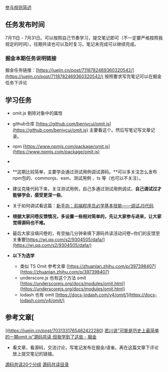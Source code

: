 [参与规则简述](https://www.yuque.com/ruochuan12/notice/gm51y6?view=doc_embed)
## 任务发布时间
7月11日 - 7月31日。可以按照自己节奏学习，提交笔记即可（不一定要严格按照我规定的时间）。往期共读也可以及时复习，笔记未完成可以继续完成。
### 掘金本期任务说明链接

掘金任务链接：[https://juejin.cn/post/7118782469360320542/](https://juejin.cn/post/7118782469360320542/)
按照要求写完笔记可以在掘金任务下评论
## 学习任务

- omit.js 剔除对象中的属性
- github仓库 [https://github.com/benjycui/omit.js](https://github.com/benjycui/omit.js) 主要看这个。然后写笔记写文章记录。
- npm [https://www.npmjs.com/package/omit.js](https://www.npmjs.com/package/omit.js)
- 

- **这期比较简单，主要学会通过测试用例调试源码。**可以多关注怎么发布npm包的、commonjs、esm、测试用例 、ts 等（也可以不关注）。
- 建议克隆代码下来，关注测试用例，自己多通过测试用例调试，**自己调试过才能够学会，感受更深一些**。
- 关于如何调试看这篇：[新手向：前端程序员必学基本技能——调试JS代码](https://juejin.cn/post/7030584939020042254)
- **根据大家问卷反馈情况，多设置一些相对简单的，先让大家参与进来，让大家觉得源码也不难。**
- 最后大家没填问卷的，有空抽几分钟来填下源码共读活动问卷~你们的反馈至关重要[https://wj.qq.com/s2/9304505/dafa/](https://wj.qq.com/s2/9304505/dafa/)
- **以下为选学**
   - 类似 TS Omit 参考文章 [https://zhuanlan.zhihu.com/p/397398407](https://zhuanlan.zhihu.com/p/397398407)
   - underscore.js 也有这个方法 omit [https://underscorejs.org/docs/modules/omit.html](https://underscorejs.org/docs/modules/omit.html)
   - lodash 也有 omit [https://docs-lodash.com/v4/omit/](https://docs-lodash.com/v4/omit/)
## 参考文章[
](https://juejin.cn/post/7031331765482422280)
[若川说”可能是历史上最简单的一期omit.js”源码共读,但我学到了这些 - 掘金](https://juejin.cn/post/7119702439355220004)

- 看文章，看源码，交流讨论，写笔记发布在掘金/语雀。再在这篇文章下评论放上提交笔记的链接。


[源码共读20个分组](https://www.yuque.com/go/doc/56866898?view=doc_embed)
[源码共读目录](https://www.yuque.com/go/doc/55657026?view=doc_embed)
